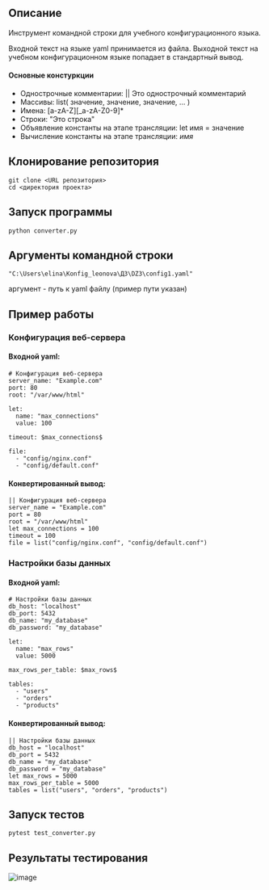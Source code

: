 ## Описание
Инструмент командной строки для учебного конфигурационного языка. 

Входной текст на языке yaml принимается из файла. Выходной текст на учебном конфигурационном языке попадает в стандартный вывод.

#### Основные констуркции 

- Однострочные комментарии: || Это однострочный комментарий
- Массивы: list( значение, значение, значение, ... )
- Имена: [a-zA-Z][_a-zA-Z0-9]*
- Строки: "Это строка"
- Объявление константы на этапе трансляции: let имя = значение
- Вычисление константы на этапе трансляции: $имя$

## Клонирование репозитория
```
git clone <URL репозитория>
cd <директория проекта>
```

## Запуск программы
```
python converter.py
```

## Аргументы командной строки 
```
"C:\Users\elina\Konfig_leonova\ДЗ\DZ3\config1.yaml"
```
аргумент - путь к yaml файлу (пример пути указан)

## Пример работы

### Конфигурация веб-сервера

#### Входной yaml:
```
# Конфигурация веб-сервера
server_name: "Example.com"
port: 80
root: "/var/www/html"

let:
  name: "max_connections"
  value: 100

timeout: $max_connections$

file:
  - "config/nginx.conf"
  - "config/default.conf"
```

#### Конвертированный вывод:
```
|| Конфигурация веб-сервера              
server_name = "Example.com"
port = 80
root = "/var/www/html"
let max_connections = 100
timeout = 100
file = list("config/nginx.conf", "config/default.conf")
```

### Настройки базы данных

#### Входной yaml:
```
# Настройки базы данных
db_host: "localhost"
db_port: 5432
db_name: "my_database"
db_password: "my_database"

let:
  name: "max_rows"
  value: 5000

max_rows_per_table: $max_rows$

tables:
  - "users"
  - "orders"
  - "products"
```

#### Конвертированный вывод:
```
|| Настройки базы данных
db_host = "localhost"
db_port = 5432
db_name = "my_database"
db_password = "my_database"
let max_rows = 5000
max_rows_per_table = 5000
tables = list("users", "orders", "products")
```

## Запуск тестов 
```
pytest test_converter.py
```

## Результаты тестирования

![image](https://github.com/user-attachments/assets/b162f22e-e8bb-4aa1-b2d5-90727422073f)
